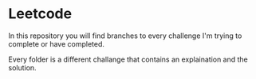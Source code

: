 # Leetcode

In this repository you will find branches to every challenge I'm trying to complete or have completed.

Every folder is a different challange that contains an explaination and the solution.
